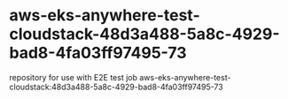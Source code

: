 # aws-eks-anywhere-test-cloudstack-48d3a488-5a8c-4929-bad8-4fa03ff97495-73
repository for use with E2E test job aws-eks-anywhere-test-cloudstack:48d3a488-5a8c-4929-bad8-4fa03ff97495-73
